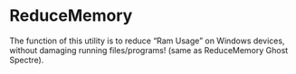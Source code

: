 # ReduceMemory
The function of this utility is to reduce “Ram Usage” on Windows devices, without damaging running files/programs! (same as ReduceMemory Ghost Spectre).
